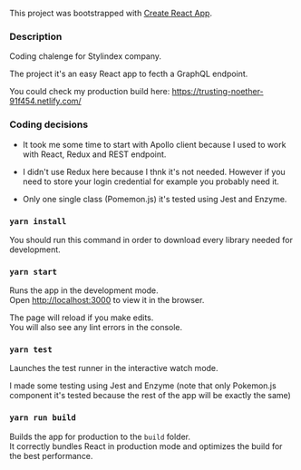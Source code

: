 This project was bootstrapped with [Create React App](https://github.com/facebook/create-react-app).

### Description
Coding chalenge for Stylindex company.

The project it's an easy React app to fecth a GraphQL endpoint.

You could check my production build here: https://trusting-noether-91f454.netlify.com/

### Coding decisions
- It took me some time to start with Apollo client because I used to work with React, Redux and REST endpoint.

- I didn't use Redux here because I thnk it's not needed. However if you need to store your login credential for example you probably need it.

- Only one single class (Pomemon.js) it's tested using Jest and Enzyme.

### `yarn install`
You should run this command in order to download every library needed for development.

### `yarn start`

Runs the app in the development mode.<br>
Open [http://localhost:3000](http://localhost:3000) to view it in the browser.

The page will reload if you make edits.<br>
You will also see any lint errors in the console.

### `yarn test`

Launches the test runner in the interactive watch mode.<br>

I made some testing using Jest and Enzyme (note that only Pokemon.js component it's tested because the rest of the app will be exactly the same)

### `yarn run build`

Builds the app for production to the `build` folder.<br>
It correctly bundles React in production mode and optimizes the build for the best performance.
